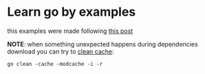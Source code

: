 # Learn go by examples

this examples were made following [this post](https://dev.to/aurelievache/learning-go-by-examples-introduction-448n)





**NOTE**:
when something unexpected happens during dependencies download you can try to [clean cache](https://lecstor.com/go-clear-cache/):

`go clean -cache -modcache -i -r`
